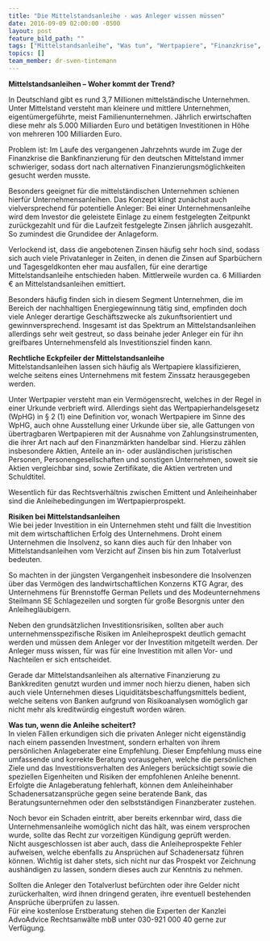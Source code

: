 ```yaml
---
title: "Die Mittelstandsanleihe - was Anleger wissen müssen"
date: 2016-09-09 02:00:00 -0500
layout: post
feature_bild_path: ""
tags: ["Mittelstandsanleihe", "Was tun", "Wertpapiere", "Finanzkrise", "Risiken der Anleihe", "Totalverlust", "Verlustrisiko", "Advoadvice", "Berlin"]
topics: []
team_member: dr-sven-tintemann
---
```


 **Mittelstandsanleihen – Woher kommt der Trend?**

In Deutschland gibt es rund 3,7 Millionen mittelständische Unternehmen. Unter Mittelstand versteht man kleinere und mittlere Unternehmen, eigentümergeführte, meist Familienunternehmen. Jährlich erwirtschaften diese mehr als 5.000 Milliarden Euro und betätigen Investitionen in Höhe von mehreren 100 Milliarden Euro.

Problem ist: Im Laufe des vergangenen Jahrzehnts wurde im Zuge der Finanzkrise die Bankfinanzierung für den deutschen Mittelstand immer schwieriger, sodass dort nach alternativen Finanzierungsmöglichkeiten gesucht werden musste.

Besonders geeignet für die mittelständischen Unternehmen schienen hierfür Unternehmensanleihen. Das Konzept klingt zunächst auch vielversprechend für potentielle Anleger: Bei einer Unternehmensanleihe wird dem Investor die geleistete Einlage zu einem festgelegten Zeitpunkt zurückgezahlt und für die Laufzeit festgelegte Zinsen jährlich ausgezahlt. So zumindest die Grundidee der Anlageform.

Verlockend ist, dass die angebotenen Zinsen häufig sehr hoch sind, sodass sich auch viele Privatanleger in Zeiten, in denen die Zinsen auf Sparbüchern und Tagesgeldkonten eher mau ausfallen, für eine derartige Mittelstandsanleihe entschieden haben. Mittlerweile wurden ca. 6 Milliarden € an Mittelstandsanleihen emittiert.

Besonders häufig finden sich in diesem Segment Unternehmen, die im Bereich der nachhaltigen Energiegewinnung tätig sind, empfinden doch viele Anleger derartige Geschäftszwecke als zukunftsorientiert und gewinnversprechend. Insgesamt ist das Spektrum an Mittelstandsanleihen allerdings sehr weit gestreut, so dass beinahe jeder Anleger ein für ihn greifbares Unternehmensfeld als Investitionsziel finden kann.

**Rechtliche Eckpfeiler der Mittelstandsanleihe**  
 Mittelstandsanleihen lassen sich häufig als Wertpapiere klassifizieren, welche seitens eines Unternehmens mit festem Zinssatz herausgegeben werden.

Unter Wertpapier versteht man ein Vermögensrecht, welches in der Regel in einer Urkunde verbrieft wird. Allerdings sieht das Wertpapierhandelsgesetz (WpHG) in § 2 (1) eine Definition vor, wonach Wertpapiere im Sinne des WpHG, auch ohne Ausstellung einer Urkunde über sie, alle Gattungen von übertragbaren Wertpapieren mit der Ausnahme von Zahlungsinstrumenten, die ihrer Art nach auf den Finanzmärkten handelbar sind. Hierzu zählen insbesondere Aktien, Anteile an in- oder ausländischen juristischen Personen, Personengesellschaften und sonstigen Unternehmen, soweit sie Aktien vergleichbar sind, sowie Zertifikate, die Aktien vertreten und Schuldtitel.

Wesentlich für das Rechtsverhältnis zwischen Emittent und Anleiheinhaber sind die Anleihebedingungen im Wertpapierprospekt.

**Risiken bei Mittelstandsanleihen**  
 Wie bei jeder Investition in ein Unternehmen steht und fällt die Investition mit dem wirtschaftlichen Erfolg des Unternehmens. Droht einem Unternehmen die Insolvenz, so kann dies auch für den Inhaber von Mittelstandsanleihen vom Verzicht auf Zinsen bis hin zum Totalverlust bedeuten.

So machten in der jüngsten Vergangenheit insbesondere die Insolvenzen über das Vermögen des landwirtschaftlichen Konzerns KTG Agrar, des Unternehmens für Brennstoffe German Pellets und des Modeunternehmens Steilmann SE Schlagezeilen und sorgten für große Besorgnis unter den Anleihegläubigern.

Neben den grundsätzlichen Investitionsrisiken, sollten aber auch unternehmensspezifische Risiken im Anleiheprospekt deutlich gemacht werden und müssen dem Anleger vor der Investition mitgeteilt werden. Der Anleger muss wissen, für was für eine Investition mit allen Vor- und Nachteilen er sich entscheidet.

Gerade dar Mittelstandsanleihen als alternative Finanzierung zu Bankkrediten genutzt wurden und immer noch hierzu dienen, haben sich auch viele Unternehmen dieses Liquiditätsbeschaffungsmittels bedient, welche seitens von Banken aufgrund von Risikoanalysen womöglich gar nicht mehr als kreditwürdig eingestuft worden wären.

**Was tun, wenn die Anleihe scheitert?**  
 In vielen Fällen erkundigen sich die privaten Anleger nicht eigenständig nach einem passenden Investment, sondern erhalten von ihrem persönlichen Anlageberater eine Empfehlung. Dieser Empfehlung muss eine umfassende und korrekte Beratung vorausgehen, welche die persönlichen Ziele und das Investitionsverhalten des Anlegers berücksichtigt sowie die speziellen Eigenheiten und Risiken der empfohlenen Anleihe benennt. Erfolgte die Anlageberatung fehlerhaft, können dem Anleiheinhaber Schadenersatzansprüche gegen seine beratende Bank, das Beratungsunternehmen oder den selbstständigen Finanzberater zustehen.

Noch bevor ein Schaden eintritt, aber bereits erkennbar wird, dass die Unternehmensanleihe womöglich nicht das hält, was einem versprochen wurde, sollte das Recht zur vorzeitigen Kündigung geprüft werden.  
 Nicht ausgeschlossen ist aber auch, dass die Anleiheprospekte Fehler aufweisen, welche ebenfalls zu Ansprüchen auf Schadenersatz führen können. Wichtig ist daher stets, sich nicht nur das Prospekt vor Zeichnung aushändigen zu lassen, sondern dieses auch zur Kenntnis zu nehmen.

Sollten die Anleger den Totalverlust befürchten oder ihre Gelder nicht zurückerhalten, wird ihnen dringend geraten, ihre eventuell bestehenden Ansprüche überprüfen zu lassen.    
 Für eine kostenlose Erstberatung stehen die Experten der Kanzlei AdvoAdvice Rechtsanwälte mbB unter 030-921 000 40 gerne zur Verfügung.

